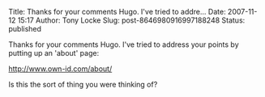 Title: Thanks for your comments Hugo. I've tried to addre...
Date: 2007-11-12 15:17
Author: Tony Locke
Slug: post-8646980916997188248
Status: published

Thanks for your comments Hugo. I've tried to address your points by putting up an 'about' page:  
  
http://www.own-id.com/about/  
  
Is this the sort of thing you were thinking of?
